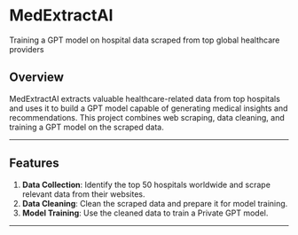 # MedExtractAI
Training a GPT model on hospital data scraped from top global healthcare providers

## Overview

MedExtractAI extracts valuable healthcare-related data from top hospitals and uses it to build a GPT model capable of generating medical insights and recommendations. This project combines web scraping, data cleaning, and training a GPT model on the scraped data. 

---

## Features

1. **Data Collection**: Identify the top 50 hospitals worldwide and scrape relevant data from their websites.
2. **Data Cleaning**: Clean the scraped data and prepare it for model training.
3. **Model Training**: Use the cleaned data to train a Private GPT model.

---

